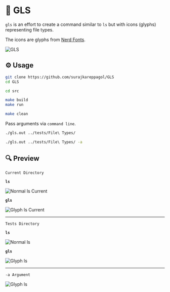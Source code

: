 # 🐧 GLS

`gls` is an effort to create a command similar to `ls` but with icons (glyphs) representing file types.

The icons are glyphs from [Nerd Fonts](https://www.nerdfonts.com/).

![GLS](https://raw.githubusercontent.com/surajkareppagol/Project-Assets/main/GLS/GLS.gif)

## ⚙️ Usage

```sh
git clone https://github.com/surajkareppagol/GLS
cd GLS
```

```sh
cd src
```

```sh
make build
make run
```

```sh
make clean
```

Pass arguments via `command line`.

```sh
./gls.out ../tests/File\ Types/
```

```sh
./gls.out ../tests/File\ Types/ -a
```

## 🔍 Preview

`Current Directory`

**`ls`**

![Normal ls Current](https://raw.githubusercontent.com/surajkareppagol/Project-Assets/main/GLS/LS%20Current.png)

**`gls`**

![Glyph ls Current](https://raw.githubusercontent.com/surajkareppagol/Project-Assets/main/GLS/GLS%20Current.png)

---

`Tests Directory`

**`ls`**

![Normal ls](https://raw.githubusercontent.com/surajkareppagol/Project-Assets/main/GLS/LS%20Types.png)

**`gls`**

![Glyph ls](https://raw.githubusercontent.com/surajkareppagol/Project-Assets/main/GLS/GLS%20Types.png)

---

`-a Argument`

![Glyph ls](https://raw.githubusercontent.com/surajkareppagol/Project-Assets/main/GLS/GLS%20Types%20A.png)
